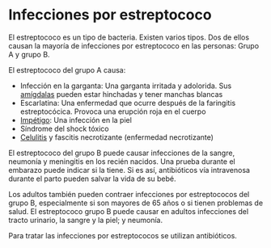 Infecciones por estreptococo
============================


El estreptococo es un tipo de bacteria. Existen varios tipos. Dos de ellos causan la mayoría de infecciones por estreptococo en las personas: Grupo A y grupo B.


El estreptococo del grupo A causa:


* Infección en la garganta: Una garganta irritada y adolorida. Sus [amígdalas](https://medlineplus.gov/spanish/tonsillitis.html) pueden estar hinchadas y tener manchas blancas
* Escarlatina: Una enfermedad que ocurre después de la faringitis estreptocócica. Provoca una erupción roja en el cuerpo
* [Impétigo](https://medlineplus.gov/spanish/impetigo.html): Una infección en la piel
* Síndrome del shock tóxico
* [Celulitis](https://medlineplus.gov/spanish/cellulitis.html) y fascitis necrotizante (enfermedad necrotizante)


El estreptococo del grupo B puede causar infecciones de la sangre, neumonía y meningitis en los recién nacidos. Una prueba durante el embarazo puede indicar si la tiene. Si es así, antibióticos vía intravenosa durante el parto pueden salvar la vida de su bebé.


Los adultos también pueden contraer infecciones por estreptococos del grupo B, especialmente si son mayores de 65 años o si tienen problemas de salud. El estreptococo grupo B puede causar en adultos infecciones del tracto urinario, la sangre y la piel; y neumonía.


Para tratar las infecciones por estreptococos se utilizan antibióticos.



